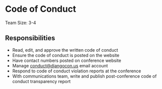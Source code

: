 # Code of Conduct 

Team Size: 3-4

## Responsibilities 

- Read, edit, and approve the written code of conduct 
- Ensure the code of conduct is posted on the website 
- Have contact numbers posted on conference website 
- Manage conduct@djangocon.us email account 
- Respond to code of conduct violation reports at the conference 
- With communications team, write and publish post-conference code of conduct transparency report 
